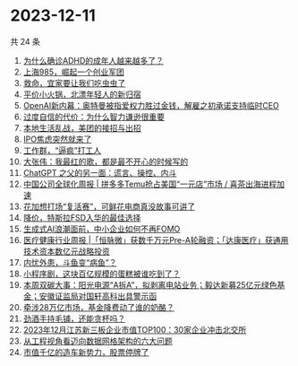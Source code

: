 # 2023-12-11

共 24 条

<!-- BEGIN 36KR -->
<!-- 最后更新时间 2023-12-11 03:02:16 +0800 -->
1. [为什么确诊ADHD的成年人越来越多了？](https://36kr.com/p/2554236430276740)
1. [上海985，崛起一个创业军团](https://36kr.com/p/2553242556733576)
1. [救命，宜家要让我们吃虫虫了](https://36kr.com/p/2549156193507716)
1. [平价小火锅，北漂年轻人的新归宿](https://36kr.com/p/2554464174741890)
1. [OpenAI新内幕：奥特曼被指爱权力胜过金钱，解雇之初承诺支持临时CEO](https://36kr.com/p/2554266223810949)
1. [过度自信的代价：为什么智力谦逊很重要](https://36kr.com/p/2509292594528258)
1. [本地生活乱战，美团的接招与出招](https://36kr.com/p/2553651273095560)
1. [IPO焦虑突然就来了](https://36kr.com/p/2554328698083715)
1. [工作群，“逼疯”打工人](https://36kr.com/p/2552793585097091)
1. [大张伟：我最红的歌，都是最不开心的时候写的](https://36kr.com/p/2554241191025033)
1. [ChatGPT 之父的另一面：谎言、操控、内斗](https://36kr.com/p/2554434954352771)
1. [中国公司全球化周报 | 拼多多Temu抢占美国“一元店”市场 / 喜茶出海进程加速](https://36kr.com/p/2554369250416776)
1. [花加想打场“复活赛”，可鲜花电商真没故事可讲了](https://36kr.com/p/2553341253851266)
1. [降价，特斯拉FSD入华的最佳选择](https://36kr.com/p/2553115789908358)
1. [生成式AI浪潮面前，中小企业如何不再FOMO](https://36kr.com/p/2551968338205059)
1. [医疗健康行业周报 |「恒脉微」获数千万元Pre-A轮融资；「达康医疗」获通用技术资本数亿元战略投资](https://36kr.com/p/2554459384732038)
1. [内忧外患，斗鱼变“病鱼”？](https://36kr.com/p/2554237706493826)
1. [小程序剧，这块百亿规模的蛋糕被谁吃到了？](https://36kr.com/p/2553526250527108)
1. [本周双碳大事：阳光电源“A拆A”，拟剥离电站业务；毅达新募25亿元绿色基金；安徽证监局对国轩高科出具警示函](https://36kr.com/p/2553480392710272)
1. [牵涉28万亿市场，基金降费动了谁的奶酪？](https://36kr.com/p/2553300501534850)
1. [劲酒手持毛铺，还能贪杯吗？](https://36kr.com/p/2554377570705536)
1. [2023年12月江苏新三板企业市值TOP100：30家企业冲击北交所](https://36kr.com/p/2553439047997832)
1. [从工程视角看迈向数据网格架构的六大问题](https://36kr.com/p/2552765685832065)
1. [市值千亿的造车新势力，股票停牌了](https://36kr.com/p/2554418350004355)
<!-- END 36KR -->
